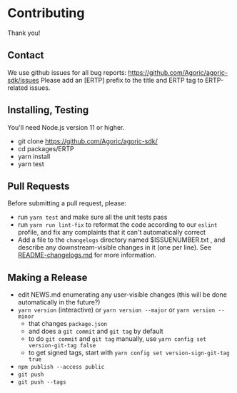 # Contributing

Thank you!

## Contact

We use github issues for all bug reports:
https://github.com/Agoric/agoric-sdk/issues Please add an [ERTP]
prefix to the title and ERTP tag to ERTP-related issues.

## Installing, Testing

You'll need Node.js version 11 or higher. 

* git clone https://github.com/Agoric/agoric-sdk/
* cd packages/ERTP
* yarn install
* yarn test

## Pull Requests

Before submitting a pull request, please:

* run `yarn test` and make sure all the unit tests pass
* run `yarn run lint-fix` to reformat the code according to our
  `eslint` profile, and fix any complaints that it can't automatically
  correct
* Add a file to the `changelogs` directory named $ISSUENUMBER.txt , and
  describe any downstream-visible changes in it (one per line). See
  [README-changelogs.md](/packages/ERTP/changelogs/README-changelogs.md) for more information.

## Making a Release

* edit NEWS.md enumerating any user-visible changes (this will be done
  automatically in the future?)
* `yarn version` (interactive) or `yarn version --major` or `yarn version --minor`
  * that changes `package.json`
  * and does a `git commit` and `git tag` by default
  * to do `git commit` and `git tag` manually, use `yarn config set version-git-tag false`
  * to get signed tags, start with `yarn config set version-sign-git-tag true`
* `npm publish --access public`
* `git push`
* `git push --tags`
